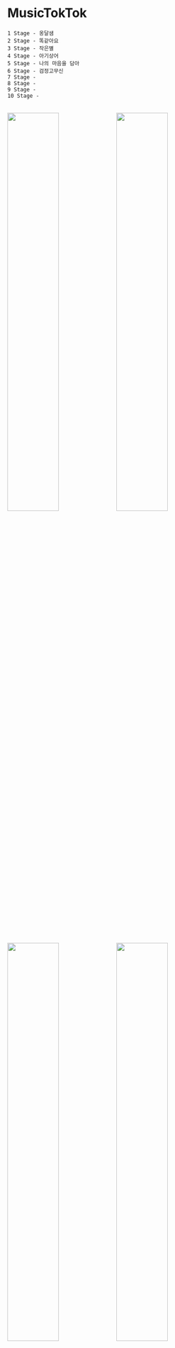 # MusicTokTok

```
1 Stage - 옹달샘		
2 Stage - 똑같아요		
3 Stage - 작은별		
4 Stage - 아기상어		
5 Stage	- 나의 마음을 담아
6 Stage - 검정고무신
7 Stage -
8 Stage -
9 Stage -
10 Stage -
```
\
<img src = "https://user-images.githubusercontent.com/79827366/135713202-20459f0a-0a1e-4156-8e2b-c46150175e8f.PNG" width="48%" height="48%">
<img src = "https://user-images.githubusercontent.com/79827366/137907318-41ef0859-28fd-4f40-af28-f57816a0a255.PNG" width="48%" height="48%">
<img src = "https://user-images.githubusercontent.com/79827366/137325994-36ef5b0c-c518-4aa2-bdc7-e1375fd1a517.PNG" width="48%" height="48%">
<img src = "https://user-images.githubusercontent.com/79827366/135713199-f675a300-c8d4-440d-b402-d1e6593ae532.PNG" width="48%" height="48%">
